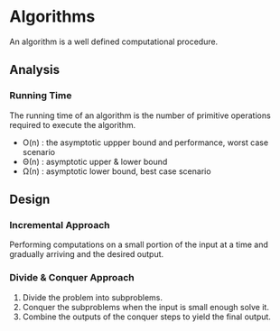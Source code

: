 # Algorithms
An algorithm is a well defined computational procedure.
## Analysis
### Running Time
The running time of an algorithm is the number of primitive operations required to execute the algorithm.
- O(n) : the asymptotic uppper bound and performance, worst case scenario
- Θ(n) : asymptotic upper & lower bound
- Ω(n) : asymptotic lower bound, best case scenario
## Design
### Incremental Approach
Performing computations on a small portion of the input at a time and gradually arriving and the desired output.
### Divide & Conquer Approach
1. Divide the problem into subproblems. 
2. Conquer the subproblems when the input is small enough solve it.
3. Combine the outputs of the conquer steps to yield the final output.
